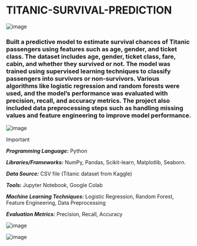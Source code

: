 # TITANIC-SURVIVAL-PREDICTION

![image](https://github.com/user-attachments/assets/cb58f21a-4def-49c8-ac35-67670afcf8e7)

### Built a predictive model to estimate survival chances of Titanic passengers using features such as age, gender, and ticket class. The dataset includes age, gender, ticket class, fare, cabin, and whether they survived or not. The model was trained using supervised learning techniques to classify passengers into survivors or non-survivors. Various algorithms like logistic regression and random forests were used, and the model’s performance was evaluated with precision, recall, and accuracy metrics. The project also included data preprocessing steps such as handling missing values and feature engineering to improve model performance.

 ![image](https://github.com/user-attachments/assets/32dc25af-1704-462d-93e2-2aa483a5474b)
> [!IMPORTANT]
> 
> _**Programming Language:**_ Python
>
> _**Libraries/Frameworks:**_ NumPy, Pandas, Scikit-learn, Matplotlib, Seaborn.
>
> _**Data Source:**_ CSV file (Titanic dataset from Kaggle)
>
> _**Tools:**_ Jupyter Notebook, Google Colab
>
> _**Machine Learning Techniques:**_ Logistic Regression, Random Forest, Feature Engineering, Data Preprocessing
>
> _**Evaluation Metrics:**_ Precision, Recall, Accuracy

![image](https://github.com/user-attachments/assets/b42b80b8-d1e6-4a84-9e7b-50b2d7de55e4)
 
 ![image](https://github.com/user-attachments/assets/5b18bbd2-eae4-46e5-b005-620f03f7208f)




